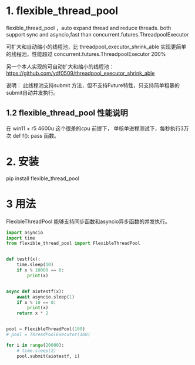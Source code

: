 # 1. flexible_thread_pool

flexible_thread_pool ，auto expand thread and reduce threads. both support sync and asyncio,fast than concurrent.futures.ThreadpoolExecutor

可扩大和自动缩小的线程池，比 threadpool_executor_shrink_able 实现更简单的线程池，性能超过 concurrent.futures.ThreadpoolExecutor 200%

另一个本人实现的可自动扩大和缩小的线程池： https://github.com/ydf0509/threadpool_executor_shrink_able


说明：
此线程池支持submit 方法，但不支持Future特性，只支持简单粗暴的submit自动并发执行。

## 1.2 flexible_thread_pool 性能说明

在 win11 + r5 4600u 这个很差的cpu 前提下， 单核单进程测试下，每秒执行3万次 def f(): pass    函数。


# 2. 安装
pip install flexible_thread_pool


# 3 用法

FlexibleThreadPool 能够支持同步函数和asyncio异步函数的并发执行。

```python
import asyncio
import time
from flexible_thread_pool import FlexibleThreadPool


def testf(x):
    time.sleep(10)
    if x % 10000 == 0:
        print(x)


async def aiotestf(x):
    await asyncio.sleep(1)
    if x % 10 == 0:
        print(x)
    return x * 2


pool = FlexibleThreadPool(100)
# pool = ThreadPoolExecutor(100)

for i in range(20000):
    # time.sleep(2)
    pool.submit(aiotestf, i)
```



